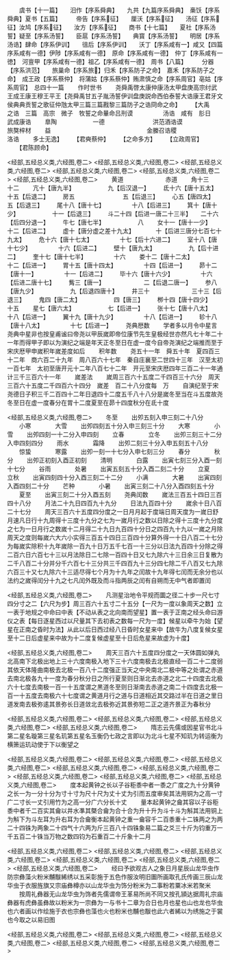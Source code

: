 <!-- { "loadSidebar": true } -->
　　虞书【十一篇】　　汨作【序系舜典】　　九共【九篇序系舜典】　槀饫【序系舜典】夏书【五篇】　　　帝告【序系征】　　厘沃【序系征】　　汤征【序系征】汝鸠【序系征】　　汝方【序系征】　　商书【十七篇】　　夏社【序系汤誓】疑至【序系汤誓】　　臣扈【序系汤誓】　　典寳【序系汤誓】　　明居【序系汤诰】肆命【序系伊训】　　徂后【序系伊训】　　沃丁【序系咸有一】咸又【四篇序系咸有一德】伊陟【序系咸有一德】　原命【序系咸有一德】　仲丁【序系咸有一徳】　河亶甲【序系咸有一德】祖乙【序系咸有一德】　周书【八篇】　　　分器【序系洪范】　　旅巢命【序系旅】归禾【序系防子之命】　嘉禾【序系防子之命】　成王政【序系蔡仲】　将蒲姑【序系蔡仲】贿肃慎之命【序系周官】亳姑【序系周官】　总四十一篇
　　作时世书
　　尧舜禹啓太康仲康汤太甲盘庚高宗纣武王成王康王穆王平王【尧舜禹甘五子胤汤誓伊训盘庚説命西伯泰誓大诰康王君牙文侯典典贡誓之歌征仲虺太甲三篇三篇戡黎三篇防子之诰冏命之命】
　　【大禹　　　　之诰　三篇　高宗　微子　牧誓之命曅命吕刑谟　　　　　汤诰　咸有　肜日　　　　武成康诰
　　臯陶　　　　　　一德　　　　　　　　洪范酒诰谟　　　　　　　　　　　　　　　　　旅獒梓材
　　益　　　　　　　　　　　　　　　　金縢召诰稷　　　　　　　　　　　　　　　　　　洛诰
　　多士无逸】
　　【君奭蔡仲】
　　【之命多方】
　　【立政周官】
　　【君陈顾命】

<经部,五经总义类,六经图,卷二>
<经部,五经总义类,六经图,卷二>
<经部,五经总义类,六经图,卷二>
<经部,五经总义类,六经图,卷二>
<经部,五经总义类,六经图,卷二>
<经部,五经总义类,六经图,卷二>
　　黄道　　　　　　　赤道
　　角十三　　　　　　　十二
　　亢十【唐九半】　　　　　　九【后汉退一】
　　氐十六【唐十五太】　　　　　十五【后退二】
　　房五　　　　　　　　五【后退三】
　　心五【唐四太】　　　　　　五【后退三】
　　尾十八【唐十七】　　　　　十八【后进三】
　　箕十【唐十少】　　　　　　十一【后退三】
　　斗二十四【后进一唐二十三半】　　二十六【后四分退一】
　　牛七【唐七半】　　　　　　八
　　女十一【唐十一少】　　　　　十二【后进二】
　　虚十【唐分虚之差十九太】　　　　十【后进三唐分七百七十九太】
　　危十六【唐十七太】　　　　　十七【后十六进二】
　　室十八【唐十七少】　　　　　十六【后进二】
　　壁十【唐九太】　　　　　　九【后十进二】
　　奎十七【唐十七半】　　　　　十六
　　娄十二【唐十二太】　　　　　十二【后进一】
　　胃十五【唐十四太】　　　　　十四【后进一】
　　昴十二【唐十一】　　　　　十一【后进二】
　　毕十六【唐十六少】　　　　　十六【后进二唐十七】
　　觜三【唐一】　　　　　　　二【后退二唐一】
　　参八【唐九少】　　　　　　九【后退四唐十】
　　井三十　　　　　　　三十三【后退三】
　　鬼四【唐二太】　　　　　　四【唐三】
　　栁十四【唐十四少】　　　　　十五
　　星七【唐六太】　　　　　　七【后进一】
　　张十七【唐十八太】　　　　　十八【后进一】
　　翼十九【唐十九少】　　　　　十八【后进一】
　　轸十八【唐十八太】　　　　　十七【后进一】
　　尧典厯数
　　学者多以月令中星言尧典中星非也按皇甫谧曰帝尧以甲辰嵗即帝位康节先生皇极经世亦然凡七十年二十一年而得甲子即以为演纪之端是年天正冬至日在虚一度今自帝尧演纪之端推而至于宋庆厯甲申嵗积年嵗差度如后
　　积年数
　　尧五十一年　舜五十年　夏四百三十二年　商六百二十九年　周八百六十七年　秦自庄襄至二世四十三年　汉至太初一百七年　太初至唐开元十二年八百七十二年　开元至宋庆厯四年三百二十一年通计三千三百六十一年
　　嵗差法
　　嵗周三百六十五度二千四百三十六分　周天三百六十五度二千四百六十四分　嵗差　百二十八分度每　万
　　自演纪至于宋尧德日子积三千二百四十二年日退四十二度五千八十八分是嵗冬至当在斗五度故尧冬至日在虚一度春分在胃十二度夏至在昴十四度秋分在氐十度

<经部,五经总义类,六经图,卷二>
　　冬至
　　出夘五刻入申三刻二十八分
　　小寒　　　　大雪
　　出夘四刻五十分入申三刻三十分
　　大寒　　　　小雪
　　出夘四刻一十二分入申四刻
　　立春　　　　立冬
　　出夘三刻三十二分入申四刻四分
　　雨水　　　　霜降
　　出夘二刻三十分入申五刻五十八分
　　惊蛰　　　　寒露
　　出夘一刻一十七分入申七刻三分
　　春分　　　　秋分
　　出夘正初刻入酉正初刻
　　清明　　　　白露
　　出寅七刻三分入酉一刻十七分
　　谷雨　　　　处暑
　　出寅五刻五十分入酉二刻二十分
　　立夏　　　　立秋
　　出寅四刻四十分入酉三刻二十二分
　　小满　　　　大暑
　　出寅四刻入酉四刻二十分
　　芒种　　　　小暑
　　出寅三刻二十八分入酉四刻五十分
　　夏至
　　出寅三刻二十分入酉五刻
　　尧典闰数
　　嵗法三百五十四日三百四十八分
　　月法二十九日四百九十九分
　　日法九百四十分
　　嵗余十日八百二十七分
　　周天三百六十五度四分度之一日月月起于度端日周天度为一嵗日舒月速凡日行十九周得十三度十九分之七为一嵗月行之数以日除之得十三度十九分度之七为一日月行之数嵗十二月得二十九日九百四十分日之四百九十九以一嵗之月除周天之度则每嵗六大六小实得三百五十四日三百四十分算外得一十日八百二十七分为每嵗实除积十九年嵗除一百九十日万五千七百一十三分以日法九百四十分除之得二百六日六百七十三以月法除日二七除一百四十日又七九除六十三日余三日复散为二千八百二十分并分千六百七十三分共三千四百九十三分四七除二千八百又七九除六百三十又七九除六十三适尽得七个月为十九年之闰故十九年得七闰而无余分也以法约之嵗得闰分十九之七凡闰外既及而斗指两辰之闰有自朔而无中气者即置闰

<经部,五经总义类,六经图,卷二>
　　凡测星治地令平规而圜之径二十步一尺七寸四分寸之二【六尺为步】周三百六十五寸二十五分【一尺为一度以象周天之数】立一表于地规之中命曰中表【不动从表之北向南而望星】置一表于正南之经头命曰游仪之表【每日逐星西过以尺量其下去初表之数每一尺为一度】候星以牵牛为始【望星在正南之昏时为法】从此以后日西过经八日昏时女星来中【故牛为八度复候女星至十二日后虚星来中故为十二度复候虚星至十日后危星来故虚为十度】

<经部,五经总义类,六经图,卷二>
　　周天三百六十五度四分度之一天体圆如弹丸北高南下北极出地上三十六度南极入地下三十六度南极去北极直经一百二十二度弱其依天体隆曲南极去北极一百八十二度强正当天之中央南北二极中等之处谓之赤道去南北极各九十一度为春分秋分日之所行夏至则日渐北去赤道之北二十四度去北极六十七度去南极一百一十五度谓之黒道冬至则日渐南去赤道之南二十四度去北极一百一十五度去南极六十七度谓之黄道月行之道与日道相近其交路过半在日道之里日道发南去极弥逺其景弥长日道敛北去极弥近其景弥短二正之道齐景正为春秋分

<经部,五经总义类,六经图,卷二>
<经部,五经总义类,六经图,卷二>
<经部,五经总义类,六经图,卷二>
<经部,五经总义类,六经图,卷二>
　　隋志云先儒或因星官书北斗第二星名璇第三星名玑第五星名玉衡仍七政之言即以为北斗七星不知玑为转运衡为横箫运玑动使于下以衡望之

<经部,五经总义类,六经图,卷二>
<经部,五经总义类,六经图,卷二>
<经部,五经总义类,六经图,卷二>
<经部,五经总义类,六经图,卷二>
<经部,五经总义类,六经图,卷二>
<经部,五经总义类,六经图,卷二>
<经部,五经总义类,六经图,卷二>
<经部,五经总义类,六经图,卷二>
　　度本起黄钟之长以子谷秬黍中者一黍之广度之九十分黄钟之长一为一分十分为寸十寸为尺十尺为丈十丈为引而五度审矣其法用铜为之高一寸广二寸长一丈引用竹为之高一分广六分长十丈
　　量本起黄钟之龠其容以子谷秬黍中者千二百实其龠以井水凖其槩合龠为合十合为升十升为斗十斗为斛其法用铜上为斛下为斗左耳为升右耳为合龠衡本起黄钟之重一龠容千二百黍重十二铢两之为两二十四铢为两象二十四气十六两为斤三百八十四铢象易二篇之爻三十斤为钧重万一千五百二十铢当万物之数四钧为石重百二十斤象十二月

<经部,五经总义类,六经图,卷二>
<经部,五经总义类,六经图,卷二>
<经部,五经总义类,六经图,卷二>
<经部,五经总义类,六经图,卷二>
<经部,五经总义类,六经图,卷二>
<经部,五经总义类,六经图,卷二>
　　经曰予欲观古人之象日月星辰山龙华虫作防宗彝藻火粉米黼黻絺绣以五采彰施于五色作服汝明旧圗所画取孔氏传画三辰山龙华虫于衣服旌旗又宗庙彝樽亦以山龙华虫为饰分粉米为二事粉若粟冰米若聚米
　　按周礼彝器无山龙华虫为饰者先儒谓帝王革易所尚不同又按孔頴达据周礼宗庙彝器有虎彝虽彝故以粉米为一宗彝为一与书十二章为合日也月也星也山也龙也华虫也六者画以作绘施于衣也宗彝也藻也火也粉米也黼也黻也此六者絺以为绣施之于裳也今取之以易旧图

<经部,五经总义类,六经图,卷二>
<经部,五经总义类,六经图,卷二>
<经部,五经总义类,六经图,卷二>
<经部,五经总义类,六经图,卷二>
<经部,五经总义类,六经图,卷二>


